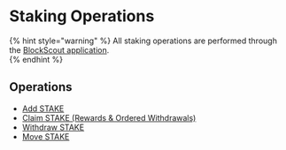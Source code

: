 # Staking Operations

{% hint style="warning" %}
All staking operations are performed through the [BlockScout application](https://blockscout.com/xdai/mainnet/validators).  
{% endhint %}

## Operations

* [Add STAKE](add-stake.md)
* [Claim STAKE \(Rewards & Ordered Withdrawals\)](claim-stake.md)
* [Withdraw STAKE](withdraw-stake.md)
* [Move STAKE](move-stake.md)

